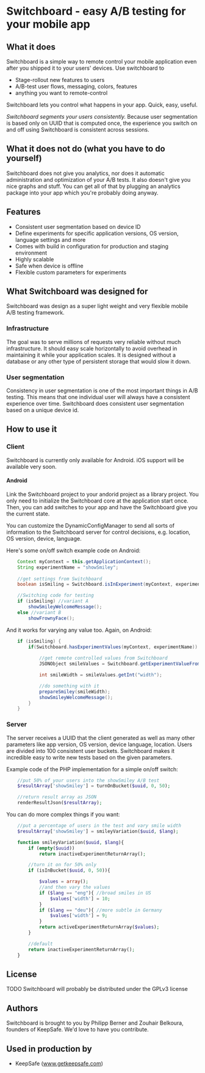 Switchboard - easy A/B testing for your mobile app
===

## What it does
Switchboard is a simple way to remote control your mobile application even after you shipped it to your users'
devices.
Use switchboard to
* Stage-rollout new features to users
* A/B-test user flows, messaging, colors, features
* anything you want to remote-control

Switchboard lets you control what happens in your app. Quick, easy, useful.

*Switchboard segments your users consistently.* Because user segmentation is based only on UUID that is computed once, the experience you switch on and off using Switchboard is consistent across sessions.

## What it does not do (what you have to do yourself)
Switchboard does not give you analytics, nor does it automatic administration and optimization of your A/B tests. It also doesn't give you nice graphs and stuff. You can get all of that by plugging an analytics package into your app which you're probably doing anyway.

## Features
* Consistent user segmentation based on device ID
* Define experiments for specific application versions, OS version, language settings and more
* Comes with build in configuration for production and staging environment
* Highly scalable
* Safe when device is offline
* Flexible custom parameters for experiments

## What Switchboard was designed for
Switchboard was design as a super light weight and very flexible mobile A/B testing framework. 
### Infrastructure
The goal was to serve millions of requests very reliable without much infrastructure. It should easy scale horizontally to avoid overhead in
maintaining it while your application scales. It is designed without a database or any other type of persistent storage that would slow
it down.
### User segmentation
Consistency in user segmentation is one of the most important things in A/B testing. This means that one individual user will always have a consistent experience
 over time. Switchboard does consistent user segmentation based on a unique device id.

## How to use it
### Client
Switchboard is currently only available for Android. iOS support will be available very soon.

#### Android
Link the Switchboard project to your andorid project as a library project. You only need to initialize the Switchboard core at the application start once. 
Then, you can add switches to your app and have the Switchboard give you the current state.

You can customize the DynamicConfigManager to send all sorts of information to the Switchboard server for control decisions, e.g. location, OS version, device, language.

Here's some on/off switch example code on Android:

```java
  	Context myContext = this.getApplicationContext();
	String experimentName = "showSmiley";
	
	//get settings from Switchboard
	boolean isSmiling = Switchboard.isInExperiment(myContext, experimentName);

	//Switching code for testing
	if (isSmiling) //variant A
		showSmileyWelcomeMessage();
	else //variant B
		showFrownyFace();
```

And it works for varying any value too. Again, on Android:

```java
	if (isSmiling) {
		if(Switchboard.hasExperimentValues(myContext, experimentName)) {
			
			//get remote controlled values from Switchboard
			JSONObject smileValues = Switchboard.getExperimentValueFromJson(myContext, experimentName);

			int smileWidth = smileValues.getInt("width");

			//do something with it
			prepareSmiley(smileWidth);
			showSmileyWelcomeMessage();
		}
	}
```

### Server
The server receives a UUID that the client generated as well as many other parameters like app version, OS version, device language, location.
Users are divided into 100 consistent user buckets. Switchboard makes it incredible easy to write new tests based on the given parameters.

Example code of the PHP implementation for a simple on/off switch:

```php
	//put 50% of your users into the showSmiley A/B test
	$resultArray['showSmiley'] = turnOnBucket($uuid, 0, 50);

	//return result array as JSON
	renderResultJson($resultArray);
```

You can do more complex things if you want:

```php
	//put a percentage of users in the test and vary smile width
	$resultArray['showSmiley'] = smileyVariation($uuid, $lang);

	function smileyVariation($uuid, $lang){
		if (empty($uuid))
			return inactiveExperimentReturnArray();

		//turn it on for 50% only
		if (isInBucket($uuid, 0, 50)){

			$values = array();
			//and then vary the values
			if ($lang == "eng"){ //broad smiles in US
				$values['width'] = 10;
			}
			if ($lang == "deu"){ //more subtle in Germany
				$values['width'] = 9;
			}
			return activeExperimentReturnArray($values);
		}

		//default
		return inactiveExperimentReturnArray();
	}
```

## License
TODO Switchboard will probably be distributed under the GPLv3 license

## Authors
Switchboard is brought to you by Philipp Berner and Zouhair Belkoura, founders of KeepSafe.
We'd love to have you contribute.

## Used in production by
* KeepSafe (www.getkeepsafe.com)